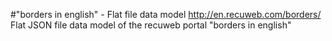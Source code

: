 #"borders in english" - Flat file data model
http://en.recuweb.com/borders/
Flat JSON file data model of the recuweb portal "borders in english"
